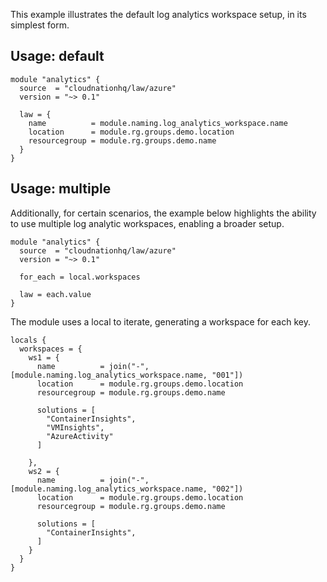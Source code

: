 This example illustrates the default log analytics workspace setup, in its simplest form.

## Usage: default

```hcl
module "analytics" {
  source  = "cloudnationhq/law/azure"
  version = "~> 0.1"

  law = {
    name          = module.naming.log_analytics_workspace.name
    location      = module.rg.groups.demo.location
    resourcegroup = module.rg.groups.demo.name
  }
}
```

## Usage: multiple

Additionally, for certain scenarios, the example below highlights the ability to use multiple log analytic workspaces, enabling a broader setup.

```hcl
module "analytics" {
  source  = "cloudnationhq/law/azure"
  version = "~> 0.1"

  for_each = local.workspaces

  law = each.value
}
```

The module uses a local to iterate, generating a workspace for each key.

```hcl
locals {
  workspaces = {
    ws1 = {
      name          = join("-", [module.naming.log_analytics_workspace.name, "001"])
      location      = module.rg.groups.demo.location
      resourcegroup = module.rg.groups.demo.name

      solutions = [
        "ContainerInsights",
        "VMInsights",
        "AzureActivity"
      ]

    },
    ws2 = {
      name          = join("-", [module.naming.log_analytics_workspace.name, "002"])
      location      = module.rg.groups.demo.location
      resourcegroup = module.rg.groups.demo.name

      solutions = [
        "ContainerInsights",
      ]
    }
  }
}
```
